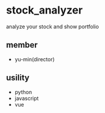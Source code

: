 # stock_analyzer
analyze your stock and show portfolio

## member
* yu-min(director)

## usility
* python
* javascript
* vue
